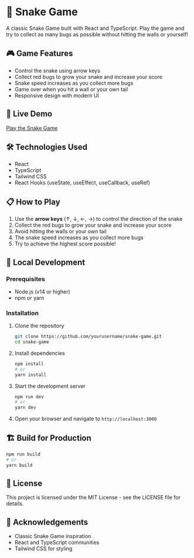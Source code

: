 # 🐍 Snake Game

A classic Snake Game built with React and TypeScript. Play the game and try to collect as many bugs as possible without hitting the walls or yourself!

## 🎮 Game Features

- Control the snake using arrow keys
- Collect red bugs to grow your snake and increase your score
- Snake speed increases as you collect more bugs
- Game over when you hit a wall or your own tail
- Responsive design with modern UI

## 🚀 Live Demo

[Play the Snake Game](https://lhench.vercel.app/)

## 🛠️ Technologies Used

- React
- TypeScript
- Tailwind CSS
- React Hooks (useState, useEffect, useCallback, useRef)

## 📋 How to Play

1. Use the **arrow keys** (↑, ↓, ←, →) to control the direction of the snake
2. Collect the red bugs to grow your snake and increase your score
3. Avoid hitting the walls or your own tail
4. The snake speed increases as you collect more bugs
5. Try to achieve the highest score possible!

## 🔧 Local Development

### Prerequisites

- Node.js (v14 or higher)
- npm or yarn

### Installation

1. Clone the repository

   ```bash
   git clone https://github.com/yourusername/snake-game.git
   cd snake-game
   ```

2. Install dependencies

   ```bash
   npm install
   # or
   yarn install
   ```

3. Start the development server

   ```bash
   npm run dev
   # or
   yarn dev
   ```

4. Open your browser and navigate to `http://localhost:3000`

## 🏗️ Build for Production

```bash
npm run build
# or
yarn build
```

## 📝 License

This project is licensed under the MIT License - see the LICENSE file for details.

## 👏 Acknowledgements

- Classic Snake Game inspiration
- React and TypeScript communities
- Tailwind CSS for styling
